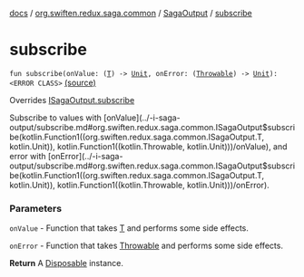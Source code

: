 [docs](../../index.md) / [org.swiften.redux.saga.common](../index.md) / [SagaOutput](index.md) / [subscribe](./subscribe.md)

# subscribe

`fun subscribe(onValue: (`[`T`](index.md#T)`) -> `[`Unit`](https://kotlinlang.org/api/latest/jvm/stdlib/kotlin/-unit/index.html)`, onError: (`[`Throwable`](https://kotlinlang.org/api/latest/jvm/stdlib/kotlin/-throwable/index.html)`) -> `[`Unit`](https://kotlinlang.org/api/latest/jvm/stdlib/kotlin/-unit/index.html)`): <ERROR CLASS>` [(source)](https://github.com/protoman92/KotlinRedux/tree/master/common/common-saga/src/main/kotlin/org/swiften/redux/saga/common/SagaOutput.kt#L110)

Overrides [ISagaOutput.subscribe](../-i-saga-output/subscribe.md)

Subscribe to values with [onValue](../-i-saga-output/subscribe.md#org.swiften.redux.saga.common.ISagaOutput$subscribe(kotlin.Function1((org.swiften.redux.saga.common.ISagaOutput.T, kotlin.Unit)), kotlin.Function1((kotlin.Throwable, kotlin.Unit)))/onValue), and error with [onError](../-i-saga-output/subscribe.md#org.swiften.redux.saga.common.ISagaOutput$subscribe(kotlin.Function1((org.swiften.redux.saga.common.ISagaOutput.T, kotlin.Unit)), kotlin.Function1((kotlin.Throwable, kotlin.Unit)))/onError).

### Parameters

`onValue` - Function that takes [T](../-i-saga-output/index.md#T) and performs some side effects.

`onError` - Function that takes [Throwable](https://kotlinlang.org/api/latest/jvm/stdlib/kotlin/-throwable/index.html) and performs some side effects.

**Return**
A [Disposable](#) instance.

